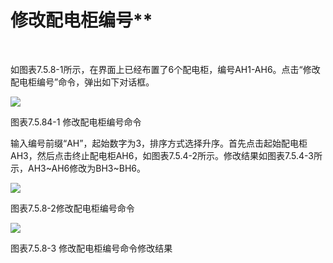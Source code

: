 # 修改配电柜编号**
<br/>

如图表7.5.8-1所示，在界面上已经布置了6个配电柜，编号AH1-AH6。点击“修改配电柜编号”命令，弹出如下对话框。

![](file:///C:\Users\pkpm\AppData\Local\Temp\ksohtml5908\wps119.jpg)

图表7.5.84-1 修改配电柜编号命令

输入编号前缀“AH”，起始数字为3，排序方式选择升序。首先点击起始配电柜AH3，然后点击终止配电柜AH6，如图表7.5.4-2所示。修改结果如图表7.5.4-3所示，AH3~AH6修改为BH3~BH6。

![](file:///C:\Users\pkpm\AppData\Local\Temp\ksohtml5908\wps120.jpg)

图表7.5.8-2修改配电柜编号命令

![](file:///C:\Users\pkpm\AppData\Local\Temp\ksohtml5908\wps121.jpg)

图表7.5.8-3 修改配电柜编号命令修改结果